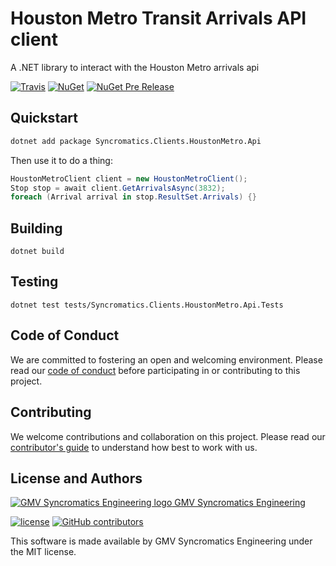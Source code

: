 # Houston Metro Transit Arrivals API client

A .NET library to interact with the Houston Metro arrivals api

[![Travis](https://img.shields.io/travis/syncromatics/Syncromatics.Clients.HoustonMetro.svg)](https://travis-ci.org/syncromatics/Syncromatics.Clients.HoustonMetro)
[![NuGet](https://img.shields.io/nuget/v/Syncromatics.Clients.HoustonMetro.Api.svg)](https://www.nuget.org/packages/Syncromatics.Clients.HoustonMetro.Api/)
[![NuGet Pre Release](https://img.shields.io/nuget/vpre/Syncromatics.Clients.HoustonMetro.Api.svg)](https://www.nuget.org/packages/Syncromatics.Clients.HoustonMetro.Api/)

## Quickstart

```bash
dotnet add package Syncromatics.Clients.HoustonMetro.Api
```

Then use it to do a thing:

```csharp
HoustonMetroClient client = new HoustonMetroClient();
Stop stop = await client.GetArrivalsAsync(3832);
foreach (Arrival arrival in stop.ResultSet.Arrivals) {}
```

## Building
```
dotnet build
```

## Testing
```
dotnet test tests/Syncromatics.Clients.HoustonMetro.Api.Tests
```

## Code of Conduct

We are committed to fostering an open and welcoming environment. Please read our [code of conduct](CODE_OF_CONDUCT.md) before participating in or contributing to this project.

## Contributing

We welcome contributions and collaboration on this project. Please read our [contributor's guide](CONTRIBUTING.md) to understand how best to work with us.

## License and Authors

[![GMV Syncromatics Engineering logo](https://secure.gravatar.com/avatar/645145afc5c0bc24ba24c3d86228ad39?size=16) GMV Syncromatics Engineering](https://github.com/syncromatics)

[![license](https://img.shields.io/github/license/syncromatics/Syncromatics.Clients.HoustonMetro.svg)](https://github.com/syncromatics/Syncromatics.Clients.HoustonMetro/blob/master/LICENSE)
[![GitHub contributors](https://img.shields.io/github/contributors/syncromatics/Syncromatics.Clients.HoustonMetro.svg)](https://github.com/syncromatics/Syncromatics.Clients.HoustonMetro/graphs/contributors)

This software is made available by GMV Syncromatics Engineering under the MIT license.